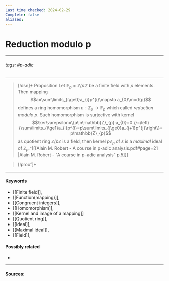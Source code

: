 ```yaml
---
Last time checked: 2024-02-29
Complete: false
aliases:
---
```

# Reduction modulo p
***
###### tags: #p-adic 
***
>[!dsn]+ Proposition
>Let $\mathbb{F}_{p}=\mathbb{Z}/p\mathbb{Z}$ be a finite field with $p$ elements. Then mapping
>$$a=\sum\limits_{i\ge0}a_{i}p^{i}\mapsto a_{0}\mod{p}$$
>defines a ring homomorphism $\varepsilon:\mathbb{Z}_{p}\to\mathbb{F}_{p}$ which called *reduction modulo $p$*.
>Such homomorphism is surjective with kernel
>$$\ker\varepsilon=\{a\in\mathbb{Z}_{p}:a_{0}=0 \}=\left\{\sum\limits_{i\ge1}a_{i}p^{i}=p\sum\limits_{j\ge0}a_{j+1}p^{j}\right\}=p\mathbb{Z}_{p}$$
>as quotient ring $\mathbb{Z}/p\mathbb{Z}$ is a field, then kernel $p\mathbb{Z}_{p}$ of $\varepsilon$ is a *maximal* ideal of $\mathbb{Z}_{p}$.^[[[Alain M. Robert - A course in p-adic analysis.pdf#page=21 |Alain M. Robert - "A course in p-adic analysis" p.5]]]

>[!proof]+
>

***
#### Keywords
- [[Finite field]],
- [[Function(mapping)]],
- [[Congruent integers]],
- [[Homomorphism]],
- [[Kernel and image of a mapping]]
- [[Quotient ring]],
- [[Ideal]],
- [[Maximal ideal]],
- [[Field]],
#### Possibly related
- 
***
#### Sources: